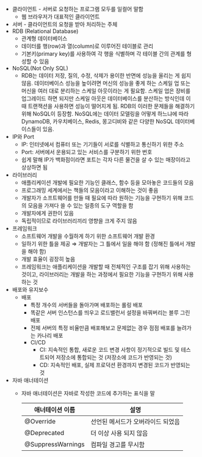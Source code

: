 
- 클라이언트 - 서버로 요청하는 프로그램 모두를 일컬어 말함
    - 웹 브라우저가 대표적인 클라이언트
- 서버 - 클라이언트의 요청을 받아 처리하는 주체
- RDB (Relational Database)
    - 관계형 데이터베이스
    - 데이터를 행(row)과 열(column)로 이루어진 테이블로 관리
    - 기본키(primary key)를 사용하여 각 행을 식별하며 각 테이블 간의 관계를 형성할 수 있음
- NoSQL(Not Only SQL)
    - RDB는 데이터 저장, 질의, 수정, 삭제가 용이한 반면에 성능을 올리는 게 쉽지 않음. 데이터베이스 성능을 높이려면 머신의 성능을 좋게 하는 스케일 업 또는 머신을 여러 대로 분리하는 스케일 아웃이라는 게 필요함. 스케일 업은 장비를 업그레이드 하면 되지만 스케일 아웃은 데이터베이스를 분산하는 방식인데 이때 트랜잭션을 사용하면 성능이 떨어지게 됨. RDB의 이러한 문제들을 해결하기 위해 NoSQL이 등장함. NoSQL에는 데이터 모델링을 어떻게 하느냐에 따라 DynamoDB, 카우치베이스, Redis, 몽고디비와 같은 다양한 NoSQL 데이터베이스들이 있음.
- IP와 Port
    - IP: 인터넷에서 컴퓨터 또는 기기들이 서로를 식별하고 통신하기 위한 주소
    - Port: 서버에서 운용되고 있는 서비스를 구분하기 위한 번호
    - 쉽게 말해 IP가 백화점이라면 포트는 각자 다른 물건을 살 수 있는 매장이라고 상상하면 됨
- 라이브러리
    - 애플리케이션 개발에 필요한 기능인 클래스, 함수 등을 모아놓은 코드들의 모음
    - 프로그래밍 세계에서는 책들의 모음이라고 이해하는 것이 좋음
    - 개발자가 소프트웨어를 만들 때 필요에 따라 원하는 기능을 구현하기 위해 코드의 모음을 가져다 쓸 수 있는 일종의 도구 역할을 함
    - 개발자에게 권한이 있음
    - 독립적이므로 라이브러리끼리 영향을 크게 주지 않음
- 프레임워크
    - 소프트웨어 개발을 수월하게 하기 위한 소프트웨어 개발 환경
    - 일하기 위한 틀을 제공 ⇒ 개발자는 그 틀에서 일을 해야 함 (정해진 틀에서 개발을 해야 함)
    - 개발 효율이 굉장히 높음
    - 프레임워크는 애플리케이션을 개발할 때 전체적인 구조를 잡기 위해 사용하는 것이고, 라이브러리는 개발을 하는 과정에서 필요한 기능을 구현하기 위해 사용하는 것
- 배포와 유지보수
    - 배포
        - 특정 개수의 서버들을 돌아가며 배포하는 롤링 배포
        - 똑같은 서버 인스턴스를 띄우고 로드밸런서 설정을 바꿔버리는 블루 그린 배포
        - 전체 서버의 특정 비율만큼 배포해보고 문제없는 경우 점점 배포를 늘려가는 카나리 배포
        - CI/CD
            - CI: 지속적인 통합, 새로운 코드 변경 사항이 정기적으로 빌드 및 테스트되어 저장소에 통합되는 것 (저장소에 코드가 반영되는 것)
            - CD: 지속적인 배포, 실제 프로덕션 환경까지 변경된 코드가 반영되는 것
- 자바 애너테이션
    - 자바 애너테이션은 자바로 작성한 코드에 추가하는 표식을 말
        
        
        | **애너테이션 이름** | **설명**                          |
        | ------------------- | --------------------------------- |
        | @Override           | 선언된 메서드가 오버라이드 되었음 |
        | @Deprecated         | 더 이상 사용 되지 않음            |
        | @SuppressWarnings   | 컴파일 경고를 무시함              |